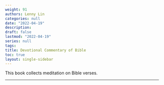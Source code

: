 ```yaml
---
weight: 91
authors: Lenny Lin
categories: null
date: "2022-04-19"
description: 
draft: false
lastmod: "2022-04-19"
series: null
tags: 
title: Devotional Commentary of Bible
toc: true
layout: single-sidebar
---
```



This book collects meditation on Bible verses.

<!--more-->
---
